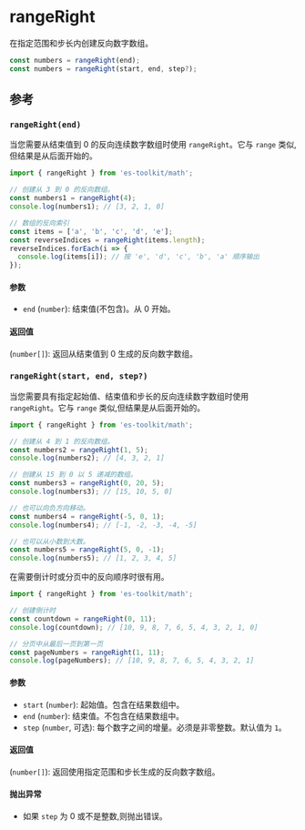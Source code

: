 # rangeRight

在指定范围和步长内创建反向数字数组。

```typescript
const numbers = rangeRight(end);
const numbers = rangeRight(start, end, step?);
```

## 参考

### `rangeRight(end)`

当您需要从结束值到 0 的反向连续数字数组时使用 `rangeRight`。它与 `range` 类似,但结果是从后面开始的。

```typescript
import { rangeRight } from 'es-toolkit/math';

// 创建从 3 到 0 的反向数组。
const numbers1 = rangeRight(4);
console.log(numbers1); // [3, 2, 1, 0]

// 数组的反向索引
const items = ['a', 'b', 'c', 'd', 'e'];
const reverseIndices = rangeRight(items.length);
reverseIndices.forEach(i => {
  console.log(items[i]); // 按 'e', 'd', 'c', 'b', 'a' 顺序输出
});
```

#### 参数

- `end` (`number`): 结束值(不包含)。从 0 开始。

#### 返回值

(`number[]`): 返回从结束值到 0 生成的反向数字数组。

### `rangeRight(start, end, step?)`

当您需要具有指定起始值、结束值和步长的反向连续数字数组时使用 `rangeRight`。它与 `range` 类似,但结果是从后面开始的。

```typescript
import { rangeRight } from 'es-toolkit/math';

// 创建从 4 到 1 的反向数组。
const numbers2 = rangeRight(1, 5);
console.log(numbers2); // [4, 3, 2, 1]

// 创建从 15 到 0 以 5 递减的数组。
const numbers3 = rangeRight(0, 20, 5);
console.log(numbers3); // [15, 10, 5, 0]

// 也可以向负方向移动。
const numbers4 = rangeRight(-5, 0, 1);
console.log(numbers4); // [-1, -2, -3, -4, -5]

// 也可以从小数到大数。
const numbers5 = rangeRight(5, 0, -1);
console.log(numbers5); // [1, 2, 3, 4, 5]
```

在需要倒计时或分页中的反向顺序时很有用。

```typescript
import { rangeRight } from 'es-toolkit/math';

// 创建倒计时
const countdown = rangeRight(0, 11);
console.log(countdown); // [10, 9, 8, 7, 6, 5, 4, 3, 2, 1, 0]

// 分页中从最后一页到第一页
const pageNumbers = rangeRight(1, 11);
console.log(pageNumbers); // [10, 9, 8, 7, 6, 5, 4, 3, 2, 1]
```

#### 参数

- `start` (`number`): 起始值。包含在结果数组中。
- `end` (`number`): 结束值。不包含在结果数组中。
- `step` (`number`, 可选): 每个数字之间的增量。必须是非零整数。默认值为 `1`。

#### 返回值

(`number[]`): 返回使用指定范围和步长生成的反向数字数组。

#### 抛出异常

- 如果 `step` 为 0 或不是整数,则抛出错误。

